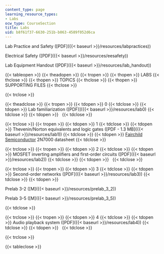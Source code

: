 ```yaml
---
content_type: page
learning_resource_types:
- Labs
ocw_type: CourseSection
title: Labs
uid: b8f61f37-6630-251b-b063-4589f052d6ca
---
```


Lab Practice and Safety ([PDF]({{< baseurl >}}/resources/labpractices))

Electrical Safety ([PDF]({{< baseurl >}}/resources/eesafety))

Lab Equipment Handout ([PDF]({{< baseurl >}}/resources/lab_handout))

{{< tableopen >}}
{{< theadopen >}}
{{< tropen >}}
{{< thopen >}}
LABS
{{< thclose >}}
{{< thopen >}}
TOPICS
{{< thclose >}}
{{< thopen >}}
SUPPORTING FILES
{{< thclose >}}

{{< trclose >}}

{{< theadclose >}}
{{< tropen >}}
{{< tdopen >}}
0
{{< tdclose >}}
{{< tdopen >}}
Lab familiarization ([PDF)]({{< baseurl >}}/resources/lab0)
{{< tdclose >}}
{{< tdopen >}}
 
{{< tdclose >}}

{{< trclose >}}
{{< tropen >}}
{{< tdopen >}}
1
{{< tdclose >}}
{{< tdopen >}}
Thevenin/Norton equivalents and logic gates ([PDF - 1.3 MB]({{< baseurl >}}/resources/lab1))
{{< tdclose >}}
{{< tdopen >}}
[Fairchild Semiconductor](http://www.fairchildsemi.com/) 2N7000 datasheet
{{< tdclose >}}

{{< trclose >}}
{{< tropen >}}
{{< tdopen >}}
2
{{< tdclose >}}
{{< tdopen >}}
MOSFET inverting amplifiers and first-order circuits ([PDF]({{< baseurl >}}/resources/lab2))
{{< tdclose >}}
{{< tdopen >}}
 
{{< tdclose >}}

{{< trclose >}}
{{< tropen >}}
{{< tdopen >}}
3
{{< tdclose >}}
{{< tdopen >}}
Second-order networks ([PDF]({{< baseurl >}}/resources/lab3))
{{< tdclose >}}
{{< tdopen >}}


Prelab 3-2 ([M]({{< baseurl >}}/resources/prelab_3_2))

Prelab 3-5 ([M]({{< baseurl >}}/resources/prelab_3_5))


{{< tdclose >}}

{{< trclose >}}
{{< tropen >}}
{{< tdopen >}}
4
{{< tdclose >}}
{{< tdopen >}}
Audio playback system ([PDF]({{< baseurl >}}/resources/lab4))
{{< tdclose >}}
{{< tdopen >}}
 
{{< tdclose >}}

{{< trclose >}}

{{< tableclose >}}
